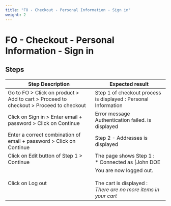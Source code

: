 ```yaml
---
title: "FO - Checkout - Personal Information - Sign in"
weight: 2
---
```


# FO - Checkout - Personal Information - Sign in
## Steps
| Step Description | Expected result |
| ----- | ----- |
| Go to FO > Click on product > Add to cart > Proceed to checkout > Proceed to checkout | Step 1 of checkout process is displayed : Personal Information |
| Click on Sign in > Enter email + password > Click on Continue | Error message Authentication failed. is displayed |
| Enter a correct combination of email + password > Click on Continue | Step 2 - Addresses is displayed |
| Click on Edit button of Step 1 > Continue | The page shows Step 1 :<br> * Connected as [John DOE|http://127.0.0.1:8081/develop/en/identity].<br> * Not you? [Log out|http://127.0.0.1:8081/develop/en/?mylogout=]<br><br>_If you sign out now, your cart will be emptied._ |
| Click on Log out | You are now logged out.<br><br>The cart is displayed :<br> _There are no more items in your cart_ |
